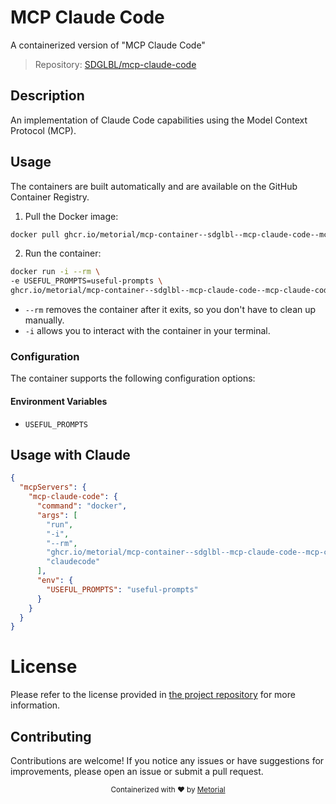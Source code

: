 
# MCP Claude Code

A containerized version of "MCP Claude Code"

> Repository: [SDGLBL/mcp-claude-code](https://github.com/SDGLBL/mcp-claude-code)

## Description

An implementation of Claude Code capabilities using the Model Context Protocol (MCP).


## Usage

The containers are built automatically and are available on the GitHub Container Registry.

1. Pull the Docker image:

```bash
docker pull ghcr.io/metorial/mcp-container--sdglbl--mcp-claude-code--mcp-claude-code
```

2. Run the container:

```bash
docker run -i --rm \ 
-e USEFUL_PROMPTS=useful-prompts \
ghcr.io/metorial/mcp-container--sdglbl--mcp-claude-code--mcp-claude-code  "claudecode"
```

- `--rm` removes the container after it exits, so you don't have to clean up manually.
- `-i` allows you to interact with the container in your terminal.



### Configuration

The container supports the following configuration options:




#### Environment Variables

- `USEFUL_PROMPTS`




## Usage with Claude

```json
{
  "mcpServers": {
    "mcp-claude-code": {
      "command": "docker",
      "args": [
        "run",
        "-i",
        "--rm",
        "ghcr.io/metorial/mcp-container--sdglbl--mcp-claude-code--mcp-claude-code",
        "claudecode"
      ],
      "env": {
        "USEFUL_PROMPTS": "useful-prompts"
      }
    }
  }
}
```

# License

Please refer to the license provided in [the project repository](https://github.com/SDGLBL/mcp-claude-code) for more information.

## Contributing

Contributions are welcome! If you notice any issues or have suggestions for improvements, please open an issue or submit a pull request.

<div align="center">
  <sub>Containerized with ❤️ by <a href="https://metorial.com">Metorial</a></sub>
</div>
  